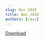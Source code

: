 ```yaml
---
slug: Nov 2020
title: Nov 2020
authors: [ravi]
---
```


<object data="/published/11-01-2020.pdf" type="application/pdf" title="SamplePdf" width="200%" height="900">
</object>

[Download](/published/11-01-2020.pdf)